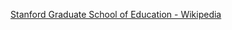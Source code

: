 ﻿[Stanford Graduate School of Education - Wikipedia](https://en.wikipedia.org/wiki/Stanford_Graduate_School_of_Education)